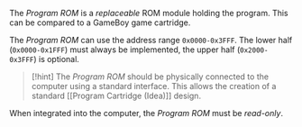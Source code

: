 The _Program ROM_ is a _replaceable_ ROM module holding the program. This can be compared to a GameBoy game cartridge.

The _Program ROM_ can use the address range `0x0000-0x3FFF`.
The lower half (`0x0000-0x1FFF`) must always be implemented, the upper half (`0x2000-0x3FFF`) is optional.

>[!hint]
The _Program ROM_ should be physically connected to the computer using a standard interface. This allows the creation of a standard [[Program Cartridge (Idea)]] design.

When integrated into the computer, the _Program ROM_ must be _read-only_.